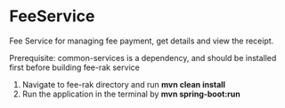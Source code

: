 # FeeService

Fee Service for managing fee payment, get details and view the receipt.

Prerequisite: common-services is a dependency, and should be installed first before building fee-rak service

1. Navigate to fee-rak directory and run **mvn clean install**
2. Run the application in the terminal by **mvn spring-boot:run**

